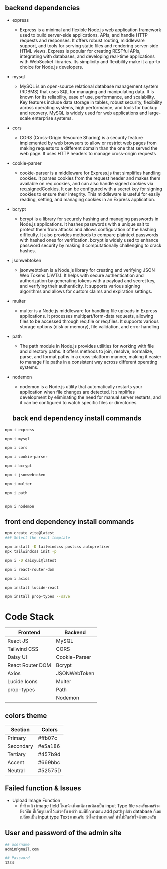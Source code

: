 ## backend dependencies
- express
    * Express is a minimal and flexible Node.js web application framework used to build server-side applications, APIs, and handle HTTP requests and responses. It offers robust routing, middleware support, and tools for serving static files and rendering server-side HTML views. Express is popular for creating RESTful APIs, integrating with databases, and developing real-time applications with WebSocket libraries. Its simplicity and flexibility make it a go-to choice for Node.js developers.
- mysql
    * MySQL is an open-source relational database management system (RDBMS) that uses SQL for managing and manipulating data. It is known for its reliability, ease of use, performance, and scalability. Key features include data storage in tables, robust security, flexibility across operating systems, high performance, and tools for backup and recovery. MySQL is widely used for web applications and large-scale enterprise systems.
- cors
  - CORS (Cross-Origin Resource Sharing) is a security feature implemented by web browsers to allow or restrict web pages from making requests to a different domain than the one that served the web page. It uses HTTP headers to manage cross-origin requests 
- cookie-parser
    - cookie-parser is a middleware for Express.js that simplifies handling cookies. It parses cookies from the request header and makes them available on req.cookies, and can also handle signed cookies via req.signedCookies. It can be configured with a secret key for signing cookies to ensure their integrity. This middleware is useful for easily reading, setting, and managing cookies in an Express application.
- bcrypt
   - bcrypt is a library for securely hashing and managing passwords in Node.js applications. It hashes passwords with a unique salt to protect them from attacks and allows configuration of the hashing difficulty. It also provides methods to compare plaintext passwords with hashed ones for verification. bcrypt is widely used to enhance password security by making it computationally challenging to crack hashes. 
- jsonwebtoken
   - jsonwebtoken is a Node.js library for creating and verifying JSON Web Tokens (JWTs). It helps with secure authentication and authorization by generating tokens with a payload and secret key, and verifying their authenticity. It supports various signing algorithms and allows for custom claims and expiration settings. 
- multer
  - multer is a Node.js middleware for handling file uploads in Express applications. It processes multipart/form-data requests, allowing files to be accessed through req.file or req.files. It supports various storage options (disk or memory), file validation, and error handling 
- path
   - The path module in Node.js provides utilities for working with file and directory paths. It offers methods to join, resolve, normalize, parse, and format paths in a cross-platform manner, making it easier to manage file paths in a consistent way across different operating systems.
- nodemon
   - nodemon is a Node.js utility that automatically restarts your application when file changes are detected. It simplifies development by eliminating the need for manual server restarts, and it can be configured to watch specific files or directories.

   ## back end dependency install commands

```bash
npm i express
```
```bash
npm i mysql
```
```bash
npm i cors
```
```bash
npm i cookie-parser
```
```bash
npm i bcrypt
```
```bash
npm i jsonwebtoken
```
```bash
npm i multer
```
```bash
npm i path

```
```

npm i nodemon
```
## front end dependency install commands
```bash
npm create vite@latest
### Select the react template 
```
```bash
npm install -D tailwindcss postcss autoprefixer
npx tailwindcss init -p
```
```bash
npm i -D daisyui@latest
```
```bash
npm i react-router-dom
```
```bash
npm i axios
```
```bash
npm install lucide-react
```
```bash
npm install prop-types --save
```

# Code Stack

| Frontend            | Backend         |
|---------------------|-----------------|
| React JS            | MySQL           |
| Tailwind CSS        | CORS            |
| Daisy UI            | Cookie-Parser   |
| React Router DOM    | Bcrypt          |
| Axios               | JSONWebToken    |
| Lucide Icons        | Multer          |
|  prop-types         | Path            |
|                     | Nodemon         |


## colors theme
| Section  | Colors   |
|----------|----------|
| Primary  | #ffb07c  |
| Secondary| #e5a186  |
| Tertiary | #457b9d  |
| Accent   | #669bbc  |
| Neutral  | #52575D  |

## Failed function & Issues 

- Upload Image Function
     - ที่จริงแล้ว image field ในหน้าเพิ่มพนักงานต้องเป็น input Type file นะครับผมสร้างฟังก์ชัน ที่เก็บรูปเอาไว้แล้วครับ แต่ว่า ผมมีปัญหาตอน add pathรูปเข้า database ก็เลยเปลี่ยนเป็น input type Text แทนครับ ถ้าใครผ่านมาเจอก็ ทำให้มันสำเร็จด้วยนะครับ

         
## User and password of the admin site

```bash
## username
admin@gmail.com
```
```bash
## Password
1234
```
